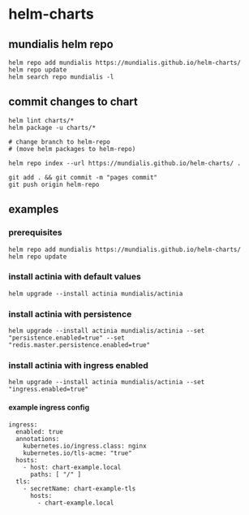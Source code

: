 # helm-charts

## mundialis helm repo

    helm repo add mundialis https://mundialis.github.io/helm-charts/
    helm repo update
    helm search repo mundialis -l

## commit changes to chart

    helm lint charts/*   
    helm package -u charts/*

    # change branch to helm-repo
    # (move helm packages to helm-repo)

    helm repo index --url https://mundialis.github.io/helm-charts/ .

    git add . && git commit -m "pages commit"
    git push origin helm-repo

## examples

### prerequisites
    helm repo add mundialis https://mundialis.github.io/helm-charts/
    helm repo update

### install actinia with default values
    helm upgrade --install actinia mundialis/actinia

### install actinia with persistence
    helm upgrade --install actinia mundialis/actinia --set "persistence.enabled=true" --set "redis.master.persistence.enabled=true"

### install actinia with ingress enabled
    helm upgrade --install actinia mundialis/actinia --set "ingress.enabled=true"

#### example ingress config

    ingress:
      enabled: true
      annotations:
        kubernetes.io/ingress.class: nginx
        kubernetes.io/tls-acme: "true"
      hosts:
        - host: chart-example.local
          paths: [ "/" ]
      tls:
        - secretName: chart-example-tls
          hosts:
            - chart-example.local
